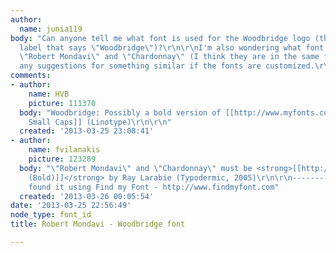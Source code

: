 ```yaml
---
author:
  name: junia119
body: "Can anyone tell me what font is used for the Woodbridge logo (the part of this
  label that says \"Woodbridge\")?\r\n\r\nI'm also wondering what font is used for
  \"Robert Mondavi\" and \"Chardonnay\" (I think they are in the same font).\r\n\r\nAlso,
  any suggestions for something similar if the fonts are customized.\r\n\r\nThanks!\r\n[img:sites/default/files/old-images/woodbridge_5544.jpg]"
comments:
- author:
    name: HVB
    picture: 111370
  body: "Woodbridge: Possibly a bold version of [[http://www.myfonts.com/fonts/linotype/ragnar/sc/|Ragnar
    Small Caps]] (Linotype)\r\n\r\n"
  created: '2013-03-25 23:08:41'
- author:
    name: fvilanakis
    picture: 123289
  body: "\"Robert Mondavi\" and \"Chardonnay\" must be <strong>[[http://www.findmyfont.com/index.php/fonts/font-preview?fset=Typodermic&ffam=Byington%20-%20Bold&fid=48ae082e21d64508e7c65a3af3bd7626&fsize=48&text=BY%20ROBERT%20MONDAVI%20CHARDONNAY&wrap=2|Byington
    (Bold)]]</strong> by Ray Larabie (Typodermic, 2005)\r\n\r\n-----------------------------------------------\r\nI
    found it using Find my Font - http://www.findmyfont.com"
  created: '2013-03-26 00:05:54'
date: '2013-03-25 22:56:49'
node_type: font_id
title: Robert Mondavi - Woodbridge font

---
```

